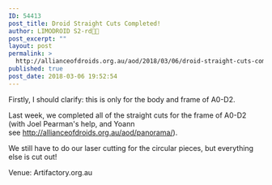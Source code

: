 ```yaml
---
ID: 54413
post_title: Droid Straight Cuts Completed!
author: LIMODROID S2-rd🔭🔬
post_excerpt: ""
layout: post
permalink: >
  http://allianceofdroids.org.au/aod/2018/03/06/droid-straight-cuts-completed/
published: true
post_date: 2018-03-06 19:52:54
---
```

Firstly, I should clarify: this is only for the body and frame of A0-D2.

Last week, we completed all of the straight cuts for the frame of A0-D2 (with Joel Pearman's help, and Yoann see http://allianceofdroids.org.au/aod/panorama/).

We still have to do our laser cutting for the circular pieces, but everything else is cut out!

Venue: Artifactory.org.au